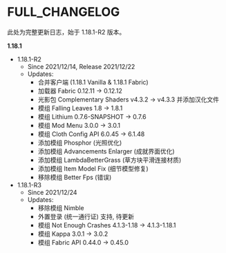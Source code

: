 # FULL_CHANGELOG

此处为完整更新日志，始于 1.18.1-R2 版本。

**1.18.1**

- 1.18.1-R2
  - Since 2021/12/14, Release 2021/12/22
  - Updates:
    - 合并客户端 (1.18.1 Vanilla & 1.18.1 Fabric)
    - 加载器 Fabric 0.12.11 -> 0.12.12
    - 光影包 Complementary Shaders v4.3.2 -> v4.3.3 并添加汉化文件
    - 模组 Falling Leaves 1.8 -> 1.8.1
    - 模组 Lithium 0.7.6-SNAPSHOT -> 0.7.6
    - 模组 Mod Menu 3.0.0 -> 3.0.1
    - 模组 Cloth Config API 6.0.45 -> 6.1.48
    - 添加模组 Phosphor (光照优化)
    - 添加模组 Advancements Enlarger (成就界面优化)
    - 添加模组 LambdaBetterGrass (草方块平滑连接材质)
    - 添加模组 Item Model Fix (细节模型修复)
    - 移除模组 Better Fps (错误)
- 1.18.1-R3
  - Since 2021/12/24
  - Updates:
    - 移除模组 Nimble
    - 外置登录 (统一通行证) 支持, 待更新
    - 模组 Not Enough Crashes 4.1.3-1.18 -> 4.1.3-1.18.1
    - 模组 Kappa 3.0.1 -> 3.0.2
    - 模组 Fabric API 0.44.0 -> 0.45.0
